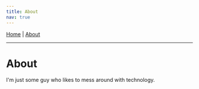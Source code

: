 ```yaml
---
title: About
nav: true
---
```

[Home](index.md) | [About](about.md)

---

# About
I'm just some guy who likes to mess around with technology. 
